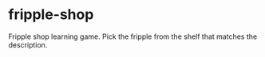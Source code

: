 # fripple-shop
Fripple shop learning game. Pick the fripple from the shelf that matches the description.

